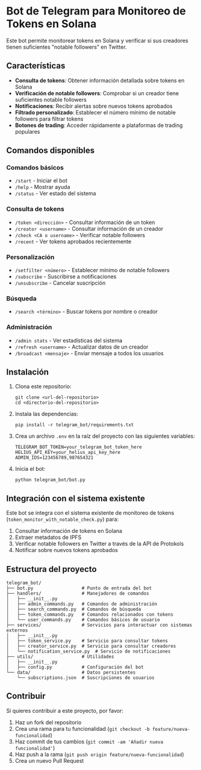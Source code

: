 # Bot de Telegram para Monitoreo de Tokens en Solana

Este bot permite monitorear tokens en Solana y verificar si sus creadores tienen suficientes "notable followers" en Twitter.

## Características

- **Consulta de tokens**: Obtener información detallada sobre tokens en Solana
- **Verificación de notable followers**: Comprobar si un creador tiene suficientes notable followers
- **Notificaciones**: Recibir alertas sobre nuevos tokens aprobados
- **Filtrado personalizado**: Establecer el número mínimo de notable followers para filtrar tokens
- **Botones de trading**: Acceder rápidamente a plataformas de trading populares

## Comandos disponibles

### Comandos básicos
- `/start` - Iniciar el bot
- `/help` - Mostrar ayuda
- `/status` - Ver estado del sistema

### Consulta de tokens
- `/token <dirección>` - Consultar información de un token
- `/creator <username>` - Consultar información de un creador
- `/check <CA o username>` - Verificar notable followers
- `/recent` - Ver tokens aprobados recientemente

### Personalización
- `/setfilter <número>` - Establecer mínimo de notable followers
- `/subscribe` - Suscribirse a notificaciones
- `/unsubscribe` - Cancelar suscripción

### Búsqueda
- `/search <término>` - Buscar tokens por nombre o creador

### Administración
- `/admin stats` - Ver estadísticas del sistema
- `/refresh <username>` - Actualizar datos de un creador
- `/broadcast <mensaje>` - Enviar mensaje a todos los usuarios

## Instalación

1. Clona este repositorio:
   ```
   git clone <url-del-repositorio>
   cd <directorio-del-repositorio>
   ```

2. Instala las dependencias:
   ```
   pip install -r telegram_bot/requirements.txt
   ```

3. Crea un archivo `.env` en la raíz del proyecto con las siguientes variables:
   ```
   TELEGRAM_BOT_TOKEN=your_telegram_bot_token_here
   HELIUS_API_KEY=your_helius_api_key_here
   ADMIN_IDS=123456789,987654321
   ```

4. Inicia el bot:
   ```
   python telegram_bot/bot.py
   ```

## Integración con el sistema existente

Este bot se integra con el sistema existente de monitoreo de tokens (`token_monitor_with_notable_check.py`) para:

1. Consultar información de tokens en Solana
2. Extraer metadatos de IPFS
3. Verificar notable followers en Twitter a través de la API de Protokols
4. Notificar sobre nuevos tokens aprobados

## Estructura del proyecto

```
telegram_bot/
├── bot.py                  # Punto de entrada del bot
├── handlers/               # Manejadores de comandos
│   ├── __init__.py
│   ├── admin_commands.py   # Comandos de administración
│   ├── search_commands.py  # Comandos de búsqueda
│   ├── token_commands.py   # Comandos relacionados con tokens
│   └── user_commands.py    # Comandos básicos de usuario
├── services/               # Servicios para interactuar con sistemas externos
│   ├── __init__.py
│   ├── token_service.py    # Servicio para consultar tokens
│   ├── creator_service.py  # Servicio para consultar creadores
│   └── notification_service.py  # Servicio de notificaciones
├── utils/                  # Utilidades
│   ├── __init__.py
│   ├── config.py           # Configuración del bot
└── data/                   # Datos persistentes
    └── subscriptions.json  # Suscripciones de usuarios
```

## Contribuir

Si quieres contribuir a este proyecto, por favor:

1. Haz un fork del repositorio
2. Crea una rama para tu funcionalidad (`git checkout -b feature/nueva-funcionalidad`)
3. Haz commit de tus cambios (`git commit -am 'Añadir nueva funcionalidad'`)
4. Haz push a la rama (`git push origin feature/nueva-funcionalidad`)
5. Crea un nuevo Pull Request 
